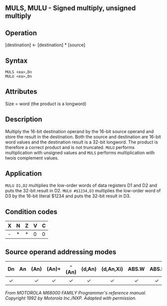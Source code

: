 ## MULS, MULU - Signed multiply, unsigned multiply

## Operation
[destination] ← [destination] * [source]

## Syntax
```assembly
MULS <ea>,Dn
MULU <ea>,Dn
```

## Attributes
Size = word (the product is a longword)

## Description
Multiply the 16-bit destination operand by the 16-bit source
operand and store the result in the destination. Both the source
and destination are 16-bit word values and the destination result
is a 32-bit longword. The product is therefore a correct product
and is not truncated. `MULU` performs multiplication with unsigned
values and `MULS` performs multiplication with twoís complement
values.

## Application
`MULU D1,D2` multiplies the low-order words of data registers D1
and D2 and puts the 32-bit result in D2. `MULU #$1234,D3` multiplies the low-order word of D3 by the 16-bit literal $1234 and
puts the 32-bit result in D3.

## Condition codes
|X|N|Z|V|C|
|--|--|--|--|--|
|-|*|*|0|0|

## Source operand addressing modes
|Dn|An|(An)|(An)+|-(An)|(d,An)|(d,An,Xi)|ABS.W|ABS.L|(d,PC)|(d,PC,Xn)|imm|
|:-:|:-:|:-:|:-:|:-:|:-:|:-:|:-:|:-:|:-:|:-:|:-:|
|✓||✓|✓|✓|✓|✓|✓|✓|✓|✓|✓|

*From MOTOROLA M68000 FAMILY Programmer's reference manual. Copyright 1992 by Motorola Inc./NXP. Adapted with permission.*